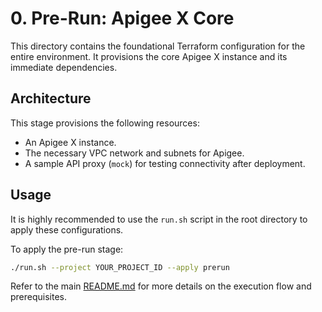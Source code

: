 # 0. Pre-Run: Apigee X Core

This directory contains the foundational Terraform configuration for the entire environment. It provisions the core Apigee X instance and its immediate dependencies.

## Architecture

This stage provisions the following resources:
- An Apigee X instance.
- The necessary VPC network and subnets for Apigee.
- A sample API proxy (`mock`) for testing connectivity after deployment.

## Usage

It is highly recommended to use the `run.sh` script in the root directory to apply these configurations.

To apply the pre-run stage:
```sh
./run.sh --project YOUR_PROJECT_ID --apply prerun
```

Refer to the main [README.md](../README.md) for more details on the execution flow and prerequisites.
